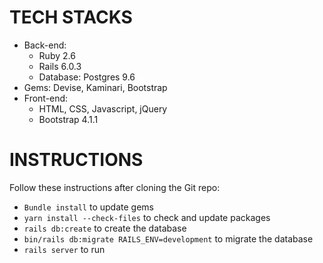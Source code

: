 # TECH STACKS

- Back-end:
  - Ruby 2.6
  - Rails 6.0.3
  - Database: Postgres 9.6
- Gems: Devise, Kaminari, Bootstrap
- Front-end:
  - HTML, CSS, Javascript, jQuery
  - Bootstrap 4.1.1

# INSTRUCTIONS

Follow these instructions after cloning the Git repo:

* `Bundle install` to update gems
* `yarn install --check-files` to check and update packages
* `rails db:create` to create the database
* `bin/rails db:migrate RAILS_ENV=development` to migrate the database
* `rails server` to run

